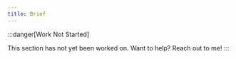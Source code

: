 ```yaml
---
title: Brief
---
```


:::danger[Work Not Started]

This section has not yet been worked on. Want to help? Reach out to me!
:::